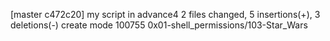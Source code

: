 [master c472c20] my script in advance4
 2 files changed, 5 insertions(+), 3 deletions(-)
 create mode 100755 0x01-shell_permissions/103-Star_Wars
